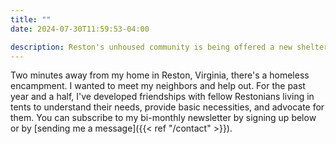 ```yaml
---
title: ""
date: 2024-07-30T11:59:53-04:00

description: Reston's unhoused community is being offered a new shelter for nighttime use. Stay updated for new developments!
---
```


Two minutes away from my home in Reston, Virginia, there's a homeless encampment. I wanted to meet my neighbors and help out. For the past year and a half, I've developed friendships with fellow Restonians living in tents to understand their needs, provide basic necessities, and advocate for them. You can subscribe to my bi-monthly newsletter by signing up below or by [sending me a message]({{< ref "/contact" >}}).